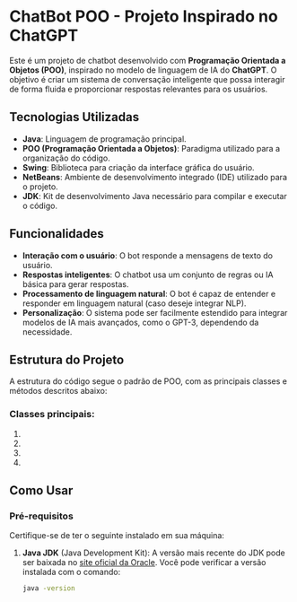 # ChatBot POO - Projeto Inspirado no ChatGPT

Este é um projeto de chatbot desenvolvido com **Programação Orientada a Objetos (POO)**, inspirado no modelo de linguagem de IA do **ChatGPT**. O objetivo é criar um sistema de conversação inteligente que possa interagir de forma fluida e proporcionar respostas relevantes para os usuários.

## Tecnologias Utilizadas

- **Java**: Linguagem de programação principal.
- **POO (Programação Orientada a Objetos)**: Paradigma utilizado para a organização do código.
- **Swing**: Biblioteca para criação da interface gráfica do usuário.
- **NetBeans**: Ambiente de desenvolvimento integrado (IDE) utilizado para o projeto.
- **JDK**: Kit de desenvolvimento Java necessário para compilar e executar o código.

## Funcionalidades

- **Interação com o usuário**: O bot responde a mensagens de texto do usuário.
- **Respostas inteligentes**: O chatbot usa um conjunto de regras ou IA básica para gerar respostas.
- **Processamento de linguagem natural**: O bot é capaz de entender e responder em linguagem natural (caso deseje integrar NLP).
- **Personalização**: O sistema pode ser facilmente estendido para integrar modelos de IA mais avançados, como o GPT-3, dependendo da necessidade.

## Estrutura do Projeto

A estrutura do código segue o padrão de POO, com as principais classes e métodos descritos abaixo:

### Classes principais:

1. 

2. 

3. 

4. 

## Como Usar

### Pré-requisitos

Certifique-se de ter o seguinte instalado em sua máquina:

1. **Java JDK** (Java Development Kit): A versão mais recente do JDK pode ser baixada no [site oficial da Oracle](https://www.oracle.com/java/technologies/javase-jdk17-downloads.html).
   Você pode verificar a versão instalada com o comando:

   ```bash
   java -version
